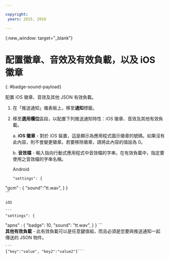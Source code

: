 ```yaml
---

copyright:
 years: 2015, 2016

---
```


{:new_window: target="_blank"}
# 配置徽章、音效及有效負載，以及 iOS 徽章

{: #badge-sound-payload}

配置 iOS 徽章、音效及其他 JSON 有效負載。

1. 在「推送通知」儀表板上，移至**通知**標籤。
2. 移至**選用欄位**區段，以配置下列推送通知特性：iOS 徽章、音效及其他有效負載。

	a. **iOS 徽章** - 對於 iOS 裝置，這是顯示為應用程式圖示徽章的號碼。如果沒有此內容，則不會變更徽章。若要移除徽章，請將此內容的值設為 0。

	b. **音效檔** - 輸入指向行動式應用程式中音效檔的字串。在有效負載中，指定要使用之音效檔的字串名稱。


	Android

	```
	"settings": {
"gcm" : { 
"sound":"tt.wav",
	  }
	 }  
	```

	iOS

	```
	"settings": {
"apns" : { 
"badge": 10,
	      "sound": "tt.wav",
	  }
	}
	``` 		
**其他有效負載** - 此有效負載可以是任意鍵值組，而且必須是您要與推送通知一起傳送的 JSON 物件。

	```
	{"key":"value", "key2":"value2"}```
